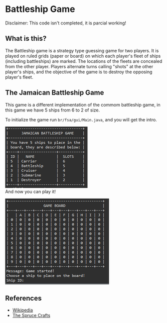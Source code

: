 # Battleship Game
Disclaimer: This code isn't completed, it is parcial working!

## What is this?
The Battleship game is a strategy type guessing game for two players. It is played on ruled grids (paper or board) on which each player's fleet of ships (including battleships) are marked. The locations of the fleets are concealed from the other player. Players alternate turns calling "shots" at the other player's ships, and the objective of the game is to destroy the opposing player's fleet.

## The Jamaican Battleship Game
This game is a different implementation of the commom battleship game, in this game we have 5 ships from 6 to 2 of size.

To initialize the game run `br/fsa/gui/Main.java`, and you will get the intro.  
  
![](images/battleship-intro.PNG)  
And now you can play it!  
  
![](images/battleship-board.PNG)  

## References
- [Wikipedia](encurtador.com.br/euDK9)
- [The Spruce Crafts](https://www.thesprucecrafts.com/the-basic-rules-of-battleship-411069)
